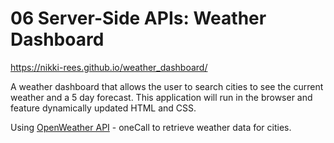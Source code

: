 # 06 Server-Side APIs: Weather Dashboard

https://nikki-rees.github.io/weather_dashboard/

A weather dashboard that allows the user to search cities to see the current weather and a 5 day forecast. This application will run in the browser and feature dynamically updated HTML and CSS.

Using [OpenWeather API](https://openweathermap.org/api) - oneCall to retrieve weather data for cities.




